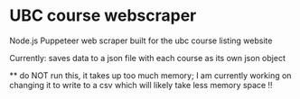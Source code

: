# UBC course webscraper
Node.js Puppeteer web scraper built for the ubc course listing website

Currently: saves data to a json file with each course as its own json object

** do NOT run this, it takes up too much memory; I am currently working on changing it to write to a csv which will likely take less memory space !!
